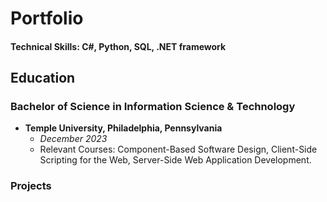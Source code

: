 # Portfolio

#### Technical Skills: C#, Python, SQL, .NET framework

## Education

### Bachelor of Science in Information Science & Technology
- **Temple University, Philadelphia, Pennsylvania**
  - *December 2023*
  - Relevant Courses: Component-Based Software Design, Client-Side Scripting for the Web,
    Server-Side Web Application Development.

### Projects
